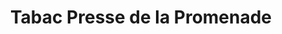 ---
title: "Tabac Presse de la Promenade"
url: /serignan/tabac-presse-de-la-promenade/
shop: Zeitungen
---